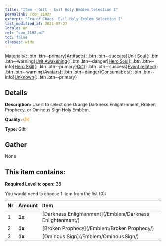 ```yaml
---
title: "Item - Gift - Evil Holy Emblem Selection I"
permalink: /con_2192/
excerpt: "Era of Chaos  Evil Holy Emblem Selection I"
last_modified_at: 2021-07-27
locale: en
ref: "con_2192.md"
toc: false
classes: wide
---
```

 [Materials](/Items/){: .btn .btn--primary}[Artifacts](/Items/Artifacts/){: .btn .btn--success}[Unit Soul](/Items/UnitSoul/){: .btn .btn--warning}[Unit Awakening](/Items/UnitAwakening/){: .btn .btn--danger}[Hero Soul](/Items/HeroSoul/){: .btn .btn--info}[Hero Skill](/Items/HeroSkill/){: .btn .btn--primary}[Gift](/Items/Gift/){: .btn .btn--success}[Event related](/Items/Events/){: .btn .btn--warning}[Avatars](/Items/Avatars/){: .btn .btn--danger}[Consumables](/Items/Consumables/){: .btn .btn--info}[Unknown](/Items/Unknown/){: .btn .btn--primary}

## Details
 **Description:** Use it to select one Orange Darkness Enlightenment, Broken Prophecy, or Ominous Sign Holy Emblem.

 **Quality:** <span style="color: #FF8C00">OK</span>

 **Type:** Gift

## Gather

  None

## This item contains:

 **Required Level to open:** 38

 You would need to choose 1 item from the list (0):

  | Nr | Amount |     Item    |
  |:---|:-------|:------------|
  | 1 |  **1x** | [Darkness Enlightenment](/Emblem/Darkness Enlightenment/) |  | 
  | 2 |  **1x** | [Broken Prophecy](/Emblem/Broken Prophecy/) |  | 
  | 3 |  **1x** | [Ominous Sign](/Emblem/Ominous Sign/) |  | 
